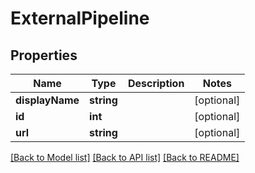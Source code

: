 # ExternalPipeline

## Properties
Name | Type | Description | Notes
------------ | ------------- | ------------- | -------------
**displayName** | **string** |  | [optional] 
**id** | **int** |  | [optional] 
**url** | **string** |  | [optional] 

[[Back to Model list]](../README.md#documentation-for-models) [[Back to API list]](../README.md#documentation-for-api-endpoints) [[Back to README]](../README.md)


